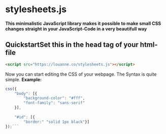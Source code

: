 # stylesheets.js

**This minimalistic JavaScript library makes it possible to make small CSS changes straight in your JavaScript-Code in a very beautifull way**

## QuickstartSet this in the head tag of your html-file
```html
<script src="https://louanne.co/stylesheets.js"></script>
```

Now you can start editing the CSS of your webpage. The Syntax is quite simple.
**Example:**
```js
css({
    "body": [{
        "background-color": "#fff",
        "font-family": "sans-serif" 
    }], 
    
    "#id": [{
        "border:" "solid 1px black"}]
});```

